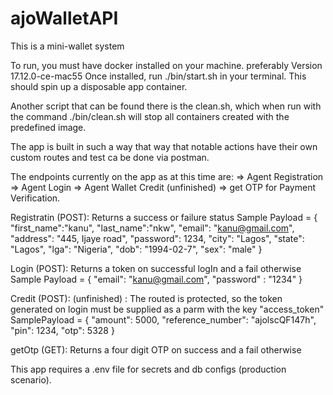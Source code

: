 # ajoWalletAPI

This is a mini-wallet system 

To run, you must have docker installed on your machine. preferably Version 17.12.0-ce-mac55
Once installed, run ./bin/start.sh in your terminal.
This should spin up a disposable app container.

Another script that can be found there is the clean.sh, which when run with the command
./bin/clean.sh will stop all containers created with the predefined image.

The app is built in such a way that way that notable actions have their own custom routes and test ca be done 
via postman.

The endpoints currently on the app as at this time are:
=> Agent Registration
=> Agent Login
=> Agent Wallet Credit (unfinished)
=> get OTP for Payment Verification.

Registratin (POST): Returns a success or failure status
Sample Payload = {
	"first_name":"kanu",
	"last_name":"nkw",
	"email": "kanu@gmail.com",
	"address": "445, Ijaye road",
	"password": 1234,
	"city": "Lagos",
	"state": "Lagos",
	"lga": "Nigeria",
	"dob": "1994-02-7",
	"sex": "male"
}

Login (POST): Returns a token on successful logIn and a fail otherwise
Sample Payload = {
	"email": "kanu@gmail.com",
	"password" : "1234"
}


Credit (POST): (unfinished) : The routed is protected, so the token generated on login must be supplied as a parm with the key "access_token"
SamplePayload = {
	"amount": 5000,
	"reference_number": "ajolscQF147h",
	"pin": 1234,
	"otp": 5328
}

getOtp (GET): Returns a four digit OTP on success and a fail otherwise


This app requires a .env file for secrets and db configs (production scenario).
